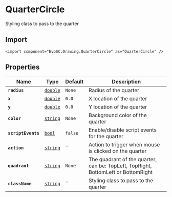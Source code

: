 # QuarterCircle
Styling class to pass to the quarter

## Import
```xml:no-line-numbers
<import component="EvoSC.Drawing.QuarterCircle" as="QuarterCircle" />
```

## Properties
| Name | Type | Default | Description |
|------|------|---------|-------------|
| **`radius`** | [`double`](#) | `None` | Radius of the quarter |
| **`x`** | [`double`](#) | `0.0` | X location of the quarter |
| **`y`** | [`double`](#) | `0.0` | Y location of the quarter |
| **`color`** | [`string`](#) | `None` | Background color of the quarter |
| **`scriptEvents`** | [`bool`](#) | `false` | Enable/disable script events for the quarter |
| **`action`** | [`string`](#) | `` | Action to trigger when mouse is clicked on the quarter |
| **`quadrant`** | [`string`](#) | `None` | The quadrant of the quarter, can be: TopLeft, TopRight, BottomLeft or BottomRight |
| **`className`** | [`string`](#) | `` | Styling class to pass to the quarter |


